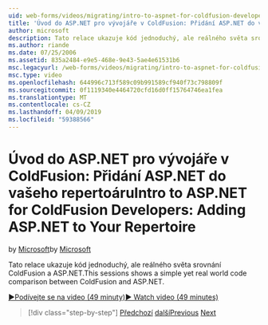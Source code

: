 ```yaml
---
uid: web-forms/videos/migrating/intro-to-aspnet-for-coldfusion-developers-adding-aspnet-to-your-repertoire
title: 'Úvod do ASP.NET pro vývojáře v ColdFusion: Přidání ASP.NET do vašeho repertoáru | Dokumentace Microsoftu'
author: microsoft
description: Tato relace ukazuje kód jednoduchý, ale reálného světa srovnání ColdFusion a ASP.NET.
ms.author: riande
ms.date: 07/25/2006
ms.assetid: 835a2484-e9e5-468e-9e43-5ae4e61531b6
msc.legacyurl: /web-forms/videos/migrating/intro-to-aspnet-for-coldfusion-developers-adding-aspnet-to-your-repertoire
msc.type: video
ms.openlocfilehash: 644996c713f589c09b991589cf940f73c798809f
ms.sourcegitcommit: 0f1119340e4464720cfd16d0ff15764746ea1fea
ms.translationtype: MT
ms.contentlocale: cs-CZ
ms.lasthandoff: 04/09/2019
ms.locfileid: "59388566"
---
```

# <a name="intro-to-aspnet-for-coldfusion-developers-adding-aspnet-to-your-repertoire"></a><span data-ttu-id="40576-103">Úvod do ASP.NET pro vývojáře v ColdFusion: Přidání ASP.NET do vašeho repertoáru</span><span class="sxs-lookup"><span data-stu-id="40576-103">Intro to ASP.NET for ColdFusion Developers: Adding ASP.NET to Your Repertoire</span></span>

<span data-ttu-id="40576-104">by [Microsoft](https://github.com/microsoft)</span><span class="sxs-lookup"><span data-stu-id="40576-104">by [Microsoft](https://github.com/microsoft)</span></span>

<span data-ttu-id="40576-105">Tato relace ukazuje kód jednoduchý, ale reálného světa srovnání ColdFusion a ASP.NET.</span><span class="sxs-lookup"><span data-stu-id="40576-105">This sessions shows a simple yet real world code comparison between ColdFusion and ASP.NET.</span></span>

[<span data-ttu-id="40576-106">&#9654;Podívejte se na video (49 minuty)</span><span class="sxs-lookup"><span data-stu-id="40576-106">&#9654; Watch video (49 minutes)</span></span>](https://channel9.msdn.com/Blogs/ASP-NET-Site-Videos/intro-to-aspnet-for-coldfusion-developers-adding-aspnet-to-your-repertoire)

> [!div class="step-by-step"]
> <span data-ttu-id="40576-107">[Předchozí](intro-to-aspnet-for-jsp-developers-building-applications.md)
> [další](introduction-to-aspnet-for-coldfusion-developers-building-an-aspnet-application.md)</span><span class="sxs-lookup"><span data-stu-id="40576-107">[Previous](intro-to-aspnet-for-jsp-developers-building-applications.md)
[Next](introduction-to-aspnet-for-coldfusion-developers-building-an-aspnet-application.md)</span></span>
